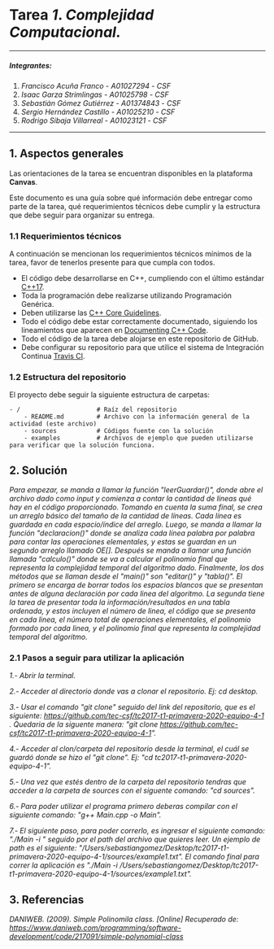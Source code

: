 # Tarea *1*. *Complejidad Computacional.*

---

##### Integrantes:
1. *Francisco Acuña Franco* - *A01027294* - *CSF*
2. *Isaac Garza Strimlingas* - *A01025798* - *CSF*
3. *Sebastián Gómez Gutiérrez* - *A01374843* - *CSF*
4. *Sergio Hernández Castillo* - *A01025210* - *CSF*
5. *Rodrigo Sibaja Villarreal* - *A01023121* - *CSF*

---
## 1. Aspectos generales

Las orientaciones de la tarea se encuentran disponibles en la plataforma **Canvas**.

Este documento es una guía sobre qué información debe entregar como parte de la tarea, qué requerimientos técnicos debe cumplir y la estructura que debe seguir para organizar su entrega.


### 1.1 Requerimientos técnicos

A continuación se mencionan los requerimientos técnicos mínimos de la tarea, favor de tenerlos presente para que cumpla con todos.

* El código debe desarrollarse en C++, cumpliendo con el último estándar [C++17](https://isocpp.org/std/the-standard).
* Toda la programación debe realizarse utilizando Programación Genérica.
* Deben utilizarse las [C++ Core Guidelines](https://github.com/isocpp/CppCoreGuidelines/blob/master/CppCoreGuidelines.md).
* Todo el código debe estar correctamente documentado, siguiendo los lineamientos que aparecen en [Documenting C++ Code](https://developer.lsst.io/cpp/api-docs.html).
* Todo el código de la tarea debe alojarse en este repositorio de GitHub.
* Debe configurar su repositorio para que utilice el sistema de Integración Continua [Travis CI](https://travis-ci.org/).

### 1.2 Estructura del repositorio

El proyecto debe seguir la siguiente estructura de carpetas:
```
- / 			        # Raíz del repositorio
    - README.md			# Archivo con la información general de la actividad (este archivo)
    - sources  			# Códigos fuente con la solución
    - examples			# Archivos de ejemplo que pueden utilizarse para verificar que la solución funciona.
```

## 2. Solución

*Para empezar, se manda a llamar la función "leerGuardar()", donde abre el archivo dado como input y comienza a contar la cantidad de líneas qué hay en el código proporcionado. Tomando en cuenta la suma final, se crea un arreglo básico del tamaño de la cantidad de líneas. Cada línea es guardada en cada espacio/índice del arreglo. Luego, se manda a llamar la función "declaracion()" donde se analiza cada línea palabra por palabra para contar las operaciones elementales, y estas se guardan en un segundo arreglo llamado OE[]. Después se manda a llamar una función llamada "calculo()" donde se va a calcular el polinomio final que representa la complejidad temporal del algoritmo dado. Finalmente, los dos métodos que se llaman desde el "main()" son "editar()" y "tabla()". El primero se encarga de borrar todos los espacios blancos que se presentan antes de alguna declaración por cada linea del algoritmo. La segunda tiene la tarea de presentar toda la información/resultados en una tabla ordenada, y estos incluyen el número de linea, el código que se presenta en cada linea, el número total de operaciones elementales, el polinomio formado por cada linea, y el polinomio final que representa la complejidad temporal del algoritmo.*

### 2.1 Pasos a seguir para utilizar la aplicación

*1.- Abrir la terminal.*

*2.- Acceder al directorio donde vas a clonar el repositorio. Ej: cd desktop.*

*3.- Usar el comando "git clone" seguido del link del repositorio, que es  el siguiente: https://github.com/tec-csf/tc2017-t1-primavera-2020-equipo-4-1 . Quedaria de la siguente manera: "git clone https://github.com/tec-csf/tc2017-t1-primavera-2020-equipo-4-1".*

*4.- Acceder al clon/carpeta del repositorio desde la terminal, el cuál se guardó donde se hizo el "git clone". Ej: "cd tc2017-t1-primavera-2020-equipo-4-1".*

*5.- Una vez que estés dentro de la carpeta del repositorio tendras que acceder a la carpeta de sources con el siguente comando: "cd sources".*

*6.- Para poder utilizar el programa primero deberas compilar con el siguiente comando: "g++ Main.cpp -o Main".*

*7.- El siguiente paso, para poder correrlo, es ingresar el siguiente comando: "./Main -i " seguido por el path del archivo que quieres leer. Un ejemplo de path es el siguiente: "/Users/sebastiangomez/Desktop/tc2017-t1-primavera-2020-equipo-4-1/sources/example1.txt". 
El comando final para correr la aplicación es "./Main -i /Users/sebastiangomez/Desktop/tc2017-t1-primavera-2020-equipo-4-1/sources/example1.txt".*

## 3. Referencias

*DANIWEB. (2009). Simple Polinomila class. [Online] Recuperado de: https://www.daniweb.com/programming/software-development/code/217091/simple-polynomial-class*
